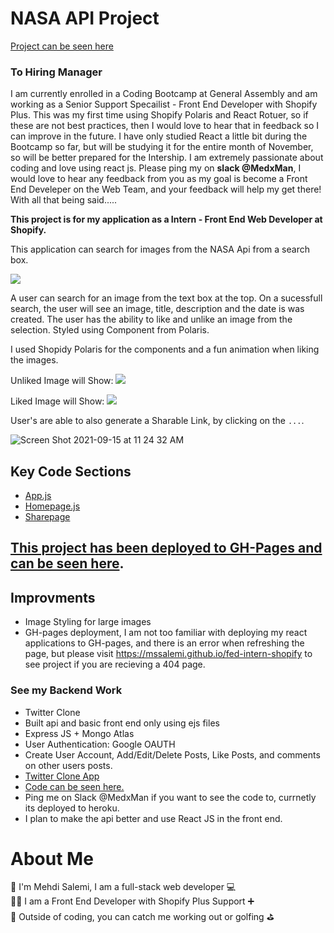# NASA API Project
<a href="https://mssalemi.github.io/fed-intern-shopify" target="_blank">Project can be seen here</a>

### To Hiring Manager
I am currently enrolled in a Coding Bootcamp at General Assembly and am working as a Senior Support Specailist - Front End Developer with Shopify Plus. This was my first time using Shopify Polaris and React Rotuer, so if these are not best practices, then I would love to hear that in feedback so I can improve in the future. I have only studied React a little bit during the Bootcamp so far, but will be studying it for the entire month of November, so will be better prepared for the Intership. I am extremely passionate about coding and love using react js. Please ping my on **slack @MedxMan**, I would love to hear any feedback from you as my goal is become a Front End Develeper on the Web Team, and your feedback will help my get there! With all that being said.....


**This project is for my application as a Intern - Front End Web Developer at Shopify.**

This application can search for images from the NASA Api from a search box. 

<img src="https://screenshot.click/15-20-67845-64041.png">

A user can search for an image from the text box at the top. On a sucessfull search, the user will see an image, title, description and the date is was created. The user has the ability to like and unlike an image from the selection. Styled using Component from Polaris. 

I used Shopidy Polaris for the components and a fun animation when liking the images. 

Unliked Image will Show:
<img src="https://screenshot.click/15-23-51739-80865.png">

Liked Image will Show: 
<img src="https://screenshot.click/15-22-88486-74599.png">

User's are able to also generate a Sharable Link, by clicking on the ` ... `.

![Screen Shot 2021-09-15 at 11 24 32 AM](https://user-images.githubusercontent.com/16329347/133462430-c3a58d6f-12dd-4369-8688-2cba4ee28013.png)

## Key Code Sections 
- <a href="https://github.com/mssalemi/fed-internship-shopify-winter2022-application/blob/master/src/App.js">App.js<a/>
- <a href="https://github.com/mssalemi/fed-internship-shopify-winter2022-application/blob/master/src/HomePage.jsx">Homepage.js<a/>
- <a href="https://github.com/mssalemi/fed-internship-shopify-winter2022-application/blob/master/src/SharePage.jsx">Sharepage<a/>


## [This project has been deployed to GH-Pages and can be seen here](https://mssalemi.github.io/fed-intern-shopify).

## Improvments
- Image Styling for large images
- GH-pages deployment, I am not too familiar with deploying my react applications to GH-pages, and there is an error when refreshing the page, but please visit https://mssalemi.github.io/fed-intern-shopify to see project if you are recieving a 404 page. 

### See my Backend Work
- Twitter Clone
- Built api and basic front end only using ejs files
- Express JS + Mongo Atlas
- User Authentication: Google OAUTH
- Create User Account, Add/Edit/Delete Posts, Like Posts, and comments on other users posts. 
- <a href="https://twitter-clone-mehdi-sei.herokuapp.com/">Twitter Clone App</a>
- <a href="https://github.com/mssalemi/sei-project-2-twitter-clone">Code can be seen here.</a>
- Ping me on Slack @MedxMan if you want to see the code to, currnetly its deployed to heroku. 
- I plan to make the api better and use React JS in the front end. 

# About Me
👋 I'm Mehdi Salemi, I am a full-stack web developer 💻 <br>
👨‍💻 I am a Front End Developer with Shopify Plus Support ➕ <br>
💪 Outside of coding, you can catch me working out or golfing ⛳️ <br>

<!-- 💻 const mehdi = {  <br>
💻         hobbies: ["coding", "coding", "coding", "coding", ".... did I say coding?", "golf", "soccer", "working out"],<br>
💻         currentRole: "Senior Support Specialist - Front End Developer (Shopify Plus),<br> 
💻         favoriteMovie: "Inception",<br>
💻         favroiteFramework: "React JS",<br>
💻 }: -->




